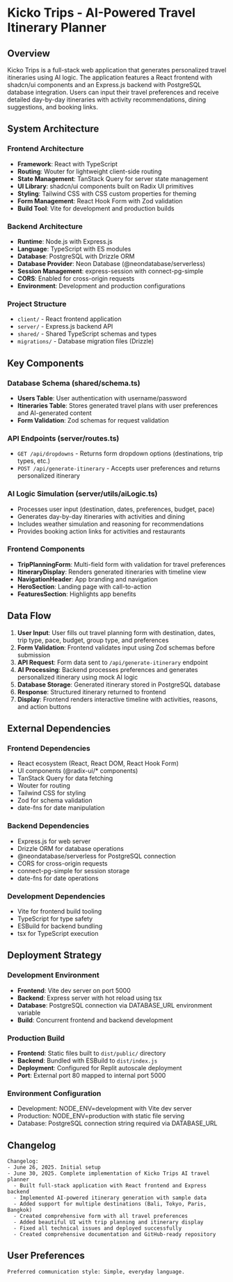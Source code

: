 # Kicko Trips - AI-Powered Travel Itinerary Planner

## Overview

Kicko Trips is a full-stack web application that generates personalized travel itineraries using AI logic. The application features a React frontend with shadcn/ui components and an Express.js backend with PostgreSQL database integration. Users can input their travel preferences and receive detailed day-by-day itineraries with activity recommendations, dining suggestions, and booking links.

## System Architecture

### Frontend Architecture
- **Framework**: React with TypeScript
- **Routing**: Wouter for lightweight client-side routing
- **State Management**: TanStack Query for server state management
- **UI Library**: shadcn/ui components built on Radix UI primitives
- **Styling**: Tailwind CSS with CSS custom properties for theming
- **Form Management**: React Hook Form with Zod validation
- **Build Tool**: Vite for development and production builds

### Backend Architecture
- **Runtime**: Node.js with Express.js
- **Language**: TypeScript with ES modules
- **Database**: PostgreSQL with Drizzle ORM
- **Database Provider**: Neon Database (@neondatabase/serverless)
- **Session Management**: express-session with connect-pg-simple
- **CORS**: Enabled for cross-origin requests
- **Environment**: Development and production configurations

### Project Structure
- `client/` - React frontend application
- `server/` - Express.js backend API
- `shared/` - Shared TypeScript schemas and types
- `migrations/` - Database migration files (Drizzle)

## Key Components

### Database Schema (shared/schema.ts)
- **Users Table**: User authentication with username/password
- **Itineraries Table**: Stores generated travel plans with user preferences and AI-generated content
- **Form Validation**: Zod schemas for request validation

### API Endpoints (server/routes.ts)
- `GET /api/dropdowns` - Returns form dropdown options (destinations, trip types, etc.)
- `POST /api/generate-itinerary` - Accepts user preferences and returns personalized itinerary

### AI Logic Simulation (server/utils/aiLogic.ts)
- Processes user input (destination, dates, preferences, budget, pace)
- Generates day-by-day itineraries with activities and dining
- Includes weather simulation and reasoning for recommendations
- Provides booking action links for activities and restaurants

### Frontend Components
- **TripPlanningForm**: Multi-field form with validation for travel preferences
- **ItineraryDisplay**: Renders generated itineraries with timeline view
- **NavigationHeader**: App branding and navigation
- **HeroSection**: Landing page with call-to-action
- **FeaturesSection**: Highlights app benefits

## Data Flow

1. **User Input**: User fills out travel planning form with destination, dates, trip type, pace, budget, group type, and preferences
2. **Form Validation**: Frontend validates input using Zod schemas before submission
3. **API Request**: Form data sent to `/api/generate-itinerary` endpoint
4. **AI Processing**: Backend processes preferences and generates personalized itinerary using mock AI logic
5. **Database Storage**: Generated itinerary stored in PostgreSQL database
6. **Response**: Structured itinerary returned to frontend
7. **Display**: Frontend renders interactive timeline with activities, reasons, and action buttons

## External Dependencies

### Frontend Dependencies
- React ecosystem (React, React DOM, React Hook Form)
- UI components (@radix-ui/* components)
- TanStack Query for data fetching
- Wouter for routing
- Tailwind CSS for styling
- Zod for schema validation
- date-fns for date manipulation

### Backend Dependencies
- Express.js for web server
- Drizzle ORM for database operations
- @neondatabase/serverless for PostgreSQL connection
- CORS for cross-origin requests
- connect-pg-simple for session storage
- date-fns for date operations

### Development Dependencies
- Vite for frontend build tooling
- TypeScript for type safety
- ESBuild for backend bundling
- tsx for TypeScript execution

## Deployment Strategy

### Development Environment
- **Frontend**: Vite dev server on port 5000
- **Backend**: Express server with hot reload using tsx
- **Database**: PostgreSQL connection via DATABASE_URL environment variable
- **Build**: Concurrent frontend and backend development

### Production Build
- **Frontend**: Static files built to `dist/public/` directory
- **Backend**: Bundled with ESBuild to `dist/index.js`
- **Deployment**: Configured for Replit autoscale deployment
- **Port**: External port 80 mapped to internal port 5000

### Environment Configuration
- Development: NODE_ENV=development with Vite dev server
- Production: NODE_ENV=production with static file serving
- Database: PostgreSQL connection string required via DATABASE_URL

## Changelog

```
Changelog:
- June 26, 2025. Initial setup
- June 30, 2025. Complete implementation of Kicko Trips AI travel planner
  - Built full-stack application with React frontend and Express backend
  - Implemented AI-powered itinerary generation with sample data
  - Added support for multiple destinations (Bali, Tokyo, Paris, Bangkok)
  - Created comprehensive form with all travel preferences
  - Added beautiful UI with trip planning and itinerary display
  - Fixed all technical issues and deployed successfully
  - Created comprehensive documentation and GitHub-ready repository
```

## User Preferences

```
Preferred communication style: Simple, everyday language.
```